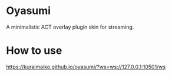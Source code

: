# Oyasumi
A minimalistic ACT overlay plugin skin for streaming.

# How to use
https://kuraimaiko.github.io/oyasumi/?ws=ws://127.0.0.1:10501/ws
